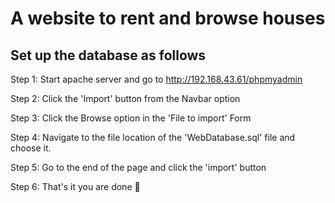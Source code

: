 # A website to rent and browse houses

## Set up the database as follows

Step 1: Start apache server and go to http://192.168.43.61/phpmyadmin

Step 2: Click the 'Import' button from the Navbar option

Step 3: Click the Browse option in the 'File to import' Form

Step 4: Navigate to the file location of the 'WebDatabase.sql' file and choose it.

Step 5: Go to the end of the page and click the 'import' button

Step 6: That's it you are done :slightly_smiling_face:
